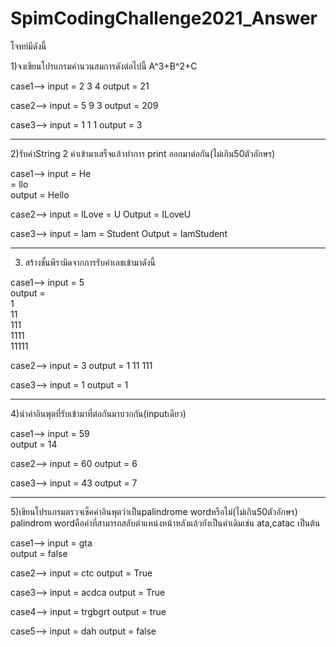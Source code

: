 # SpimCodingChallenge2021_Answer

โจทย์มีดังนี้

1)จงเขียนโปรแกรมคำนวนสมการดังต่อไปนี้  A^3+B^2+C

case1-->
input = 2 3 4
output = 21

case2-->
input = 5 9 3
output = 209

case3-->
input = 1 1 1
output = 3
_________________________________________________________

2)รับค่าString 2 ค่าเข้ามาเสร็จแล้วทำการ print ออกมาต่อกัน(ไม่เกิน50ตัวอักษร)

case1-->
input = He	
      =	llo	 
output = Hello

case2-->
input = ILove
      = U
Output = ILoveU

case3-->
input = Iam
      = Student
Output = IamStudent
_________________________________________________________

3) สร้างชั้นพีรามิดจากการรับค่าเลขเข้ามาดังนี้

case1-->
input = 5	    	       
output = 		
1		     		      
11		    	     
111		    		    
1111		  	        
11111		

case2-->
input = 3
output =
1
11
111

case3-->
input = 1
output = 1
_________________________________________________________

4)นำค่าอินพุตที่รับเข้ามาที่ต่อกันมาบวกกัน(inputเดียว)

case1-->
input = 59	
output = 14	

case2-->
input = 60
output = 6

case3-->
input = 43
output = 7
_________________________________________________________

5)เขียนโปรแกรมตรวจเช็คค่าอินพุตว่าเป็นpalindrome wordหรือไม่(ไม่เกิน50ตัวอักษร)
palindrom wordคือคำที่สามารถสลับตำแหน่งหน้าหลังแล้วยังเป็นคำเดิมเช่น ata,catac เป็นต้น

case1-->
input = gta	 
output = false	

case2-->
input = ctc
output = True

case3-->
input = acdca
output = True

case4-->
input = trgbgrt
output = true

case5-->
input = dah
output = false

